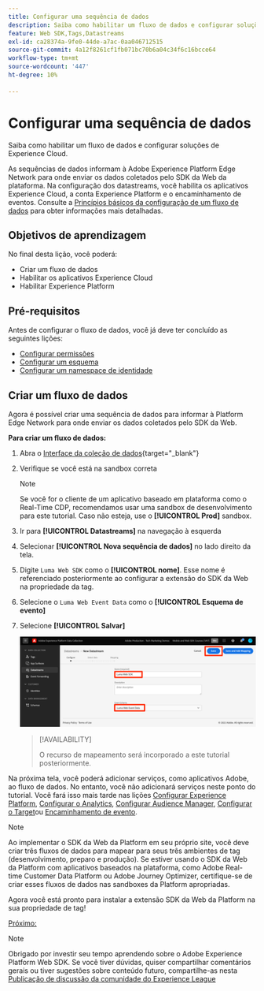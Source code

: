 ```yaml
---
title: Configurar uma sequência de dados
description: Saiba como habilitar um fluxo de dados e configurar soluções de Experience Cloud. Esta lição é parte do tutorial Implementar o Adobe Experience Cloud com o SDK da Web.
feature: Web SDK,Tags,Datastreams
exl-id: ca28374a-9fe0-44de-a7ac-0aa046712515
source-git-commit: 4a12f8261cf1fb071bc70b6a04c34f6c16bcce64
workflow-type: tm+mt
source-wordcount: '447'
ht-degree: 10%

---
```


# Configurar uma sequência de dados

Saiba como habilitar um fluxo de dados e configurar soluções de Experience Cloud.

As sequências de dados informam à Adobe Experience Platform Edge Network para onde enviar os dados coletados pelo SDK da Web da plataforma. Na configuração dos datastreams, você habilita os aplicativos Experience Cloud, a conta Experience Platform e o encaminhamento de eventos. Consulte a [Princípios básicos da configuração de um fluxo de dados](https://experienceleague.adobe.com/docs/experience-platform/edge/fundamentals/datastreams.html?lang=br) para obter informações mais detalhadas.

## Objetivos de aprendizagem

No final desta lição, você poderá:

* Criar um fluxo de dados
* Habilitar os aplicativos Experience Cloud
* Habilitar Experience Platform

## Pré-requisitos

Antes de configurar o fluxo de dados, você já deve ter concluído as seguintes lições:

* [Configurar permissões](configure-permissions.md)
* [Configurar um esquema](configure-schemas.md)
* [Configurar um namespace de identidade](configure-identities.md)

## Criar um fluxo de dados

Agora é possível criar uma sequência de dados para informar à Platform Edge Network para onde enviar os dados coletados pelo SDK da Web.

**Para criar um fluxo de dados:**

1. Abra o [Interface da coleção de dados](https://launch.adobe.com/){target="_blank"}
1. Verifique se você está na sandbox correta

   >[!NOTE]
   >
   >Se você for o cliente de um aplicativo baseado em plataforma como o Real-Time CDP, recomendamos usar uma sandbox de desenvolvimento para este tutorial. Caso não esteja, use o **[!UICONTROL Prod]** sandbox.

1. Ir para **[!UICONTROL Datastreams]** na navegação à esquerda
1. Selecionar **[!UICONTROL Nova sequência de dados]** no lado direito da tela.
1. Digite `Luma Web SDK` como o **[!UICONTROL nome]**. Esse nome é referenciado posteriormente ao configurar a extensão do SDK da Web na propriedade da tag.
1. Selecione o `Luma Web Event Data` como o **[!UICONTROL Esquema de evento]**
1. Selecione **[!UICONTROL Salvar]**

   ![Criar a sequência de dados](assets/datastream-create-datastream.png)

   >[!AVAILABILITY]
   >
   >O recurso de mapeamento será incorporado a este tutorial posteriormente.




Na próxima tela, você poderá adicionar serviços, como aplicativos Adobe, ao fluxo de dados. No entanto, você não adicionará serviços neste ponto do tutorial. Você fará isso mais tarde nas lições [Configurar Experience Platform](setup-experience-platform.md), [Configurar o Analytics](setup-analytics.md), [Configurar Audience Manager](setup-audience-manager.md), [Configurar o Target](setup-target.md)ou [Encaminhamento de evento](setup-event-forwarding.md).

>[!NOTE]
>
>Ao implementar o SDK da Web da Platform em seu próprio site, você deve criar três fluxos de dados para mapear para seus três ambientes de tag (desenvolvimento, preparo e produção). Se estiver usando o SDK da Web da Platform com aplicativos baseados na plataforma, como Adobe Real-time Customer Data Platform ou Adobe Journey Optimizer, certifique-se de criar esses fluxos de dados nas sandboxes da Platform apropriadas.

Agora você está pronto para instalar a extensão SDK da Web da Platform na sua propriedade de tag!

[Próximo: ](install-web-sdk.md)

>[!NOTE]
>
>Obrigado por investir seu tempo aprendendo sobre o Adobe Experience Platform Web SDK. Se você tiver dúvidas, quiser compartilhar comentários gerais ou tiver sugestões sobre conteúdo futuro, compartilhe-as nesta [Publicação de discussão da comunidade do Experience League](https://experienceleaguecommunities.adobe.com/t5/adobe-experience-platform-launch/tutorial-discussion-implement-adobe-experience-cloud-with-web/td-p/444996)
